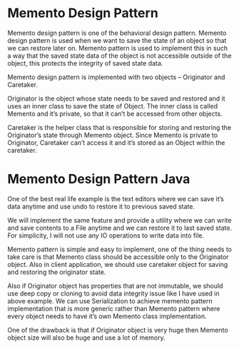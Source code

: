 # Memento Design Pattern

Memento design pattern is one of the behavioral design pattern. Memento design pattern is used when we want to save the 
state of an object so that we can restore later on. Memento pattern is used to implement this in such a way that the 
saved state data of the object is not accessible outside of the object, this protects the integrity of saved state data.

Memento design pattern is implemented with two objects – Originator and Caretaker.

Originator is the object whose state needs to be saved and restored and it uses an inner class to save the state of Object. 
The inner class is called Memento and it’s private, so that it can’t be accessed from other objects.

Caretaker is the helper class that is responsible for storing and restoring the Originator’s state through Memento object. 
Since Memento is private to Originator, Caretaker can’t access it and it’s stored as an Object within the caretaker.

# Memento Design Pattern Java

One of the best real life example is the text editors where we can save it’s data anytime and use undo to restore it to 
previous saved state.

We will implement the same feature and provide a utility where we can write and save contents to a File anytime and we 
can restore it to last saved state. For simplicity, I will not use any IO operations to write data into file.

Memento pattern is simple and easy to implement, one of the thing needs to take care is that Memento class should be 
accessible only to the Originator object. Also in client application, we should use caretaker object for saving and 
restoring the originator state.

Also if Originator object has properties that are not immutable, we should use deep copy or cloning to avoid data integrity 
issue like I have used in above example. We can use Serialization to achieve memento pattern implementation that is more 
generic rather than Memento pattern where every object needs to have it’s own Memento class implementation.

One of the drawback is that if Originator object is very huge then Memento object size will also be huge and use a 
lot of memory.

